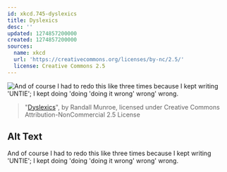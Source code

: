 ```yaml
---
id: xkcd.745-dyslexics
title: Dyslexics
desc: ''
updated: 1274857200000
created: 1274857200000
sources:
  name: xkcd
  url: 'https://creativecommons.org/licenses/by-nc/2.5/'
  license: Creative Commons 2.5
---
```

![And of course I had to redo this like three times because I kept writing 'UNTIE'; I kept doing 'doing 'doing it wrong' wrong' wrong.](https://imgs.xkcd.com/comics/dyslexics.png)
> "[Dyslexics](https://xkcd.com/745/)", by Randall Munroe, licensed under Creative Commons Attribution-NonCommercial 2.5 License

## Alt Text
And of course I had to redo this like three times because I kept writing 'UNTIE'; I kept doing 'doing 'doing it wrong' wrong' wrong.
